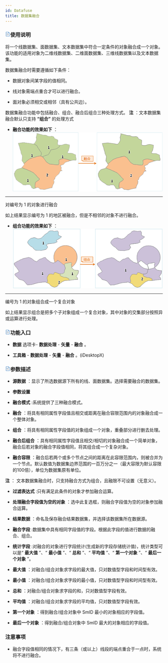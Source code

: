 ```yaml
---
id: Datafuse
title: 数据集融合  
---  
```

### ![](../../img/read.gif)使用说明



将一个线数据集、面数据集、文本数据集中符合一定条件的对象融合成一个对象。该功能的适用对象为二维线数据集、二维面数据集、三维线数据集以及文本数据集。



数据集融合时需要遵循如下条件：



* 数据对象间某字段的值相同。

* 线对象需端点重合才可以进行融合。

* 面对象必须相交或相邻（具有公共边）。





数据集融合功能中包括融合、组合、融合后组合三种处理方式。 **注** ：文本数据集融合默认只支持 **“组合”** 的处理方式



* **融合功能的效果如下** ： ![](img/Datafuse1.png)  
---  
对编号为 1 的对象进行融合  

如上结果显示编号为 1 的地区被融合，但是不相邻的对象不进行融合。



* **组合功能的效果如下** ：  ![](img/datagroup.png)  
---  
编号为 1 的对象组合成一个复合对象  

如上结果显示组合是把多个子对象组成一个复合对象，其中对象的交集部分按照异或运算进行处理。







### ![](../../img/read.gif)功能入口



* **数据** 选项卡- **数据处理** - **矢量** - **融合** 。

* **工具箱** - **数据处理** - **矢量** - **融合** 。(iDesktopX)





### ![](../../img/read.gif)参数描述



* **源数据** ：显示了所选数据源下所有的线、面数据集。选择需要融合的数据集。

* **参数设置**

* **融合模式** :系统提供了三种融合模式。

* **融合** ：将具有相同属性字段值且相交或距离在融合容限范围内的对象融合成一个整体对象。

* **组合** ：将具有相同属性字段值的对象组成一个对象，重叠部分进行删去处理。

* **融合后组合** ：具有相同属性字段值且相交/相切的对象融合成一个简单对象，融合后若对象的融合字段值相同，将其组合成一个复杂对象。

* **融合容限**
：融合后若两个或多个节点之间的距离在此容限范围内，则被合并为一个节点。默认数值为数据集边界范围的一百万分之一（最大容限为默认容限的100倍），单位为数据集原有单位。



**注** ： 文本数据集融合时，只支持融合方式为组合，且融限不可设置（无意义）。



* **过滤表达式** :只有满足此条件的对象才参加融合运算。

* **处理融合字段值为空的对象** ：选中此复选框，则融合字段值为空的对象参加融合运算。

* **结果数据** ：命名及保存融合结果数据集，并选择该数据集所在数据源。

* **融合字段** :数据集中具有相同字段值的字段。根据此字段的值进行数据的融合、组合。

* **统计字段** :对融合的对象进行字段统计(生成新的字段存储统计值)，统计类型可以是“ **最大值** ”、“ **最小值** ”、“
**总和** ”、“ **平均值** ”、“ **第一个对象** ”、“ **最后一个对象** ”。

* **最大值** ：对融合/组合对象求字段的最大值，只对数值型字段和时间型有效。

* **最小值** ：对融合/组合对象求字段的最小值，只对数值型字段和时间型有效。

* **总和** ：对融合/组合对象求字段的和，只对数值型字段有效。

* **平均值** ：对融合/组合对象求字段的平均值，只对数值型字段有效。

* **第一个对象** ：得到融合/组合对象中 SmID 最小的对象相应的字段值。

* **最后一个对象** ：得到融合/组合对象中 SmID 最大的对象相应的字段值。





### 注意事项



* 融合字段值相同的情况下，有三条（或以上）线段的端点重合于一点时，系统将不进行融合。





